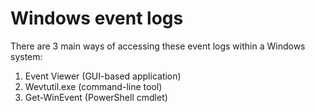 # Windows event logs

There are 3 main ways of accessing these event logs within a Windows system:
1. Event Viewer (GUI-based application)
2. Wevtutil.exe (command-line tool)
3. Get-WinEvent (PowerShell cmdlet)

